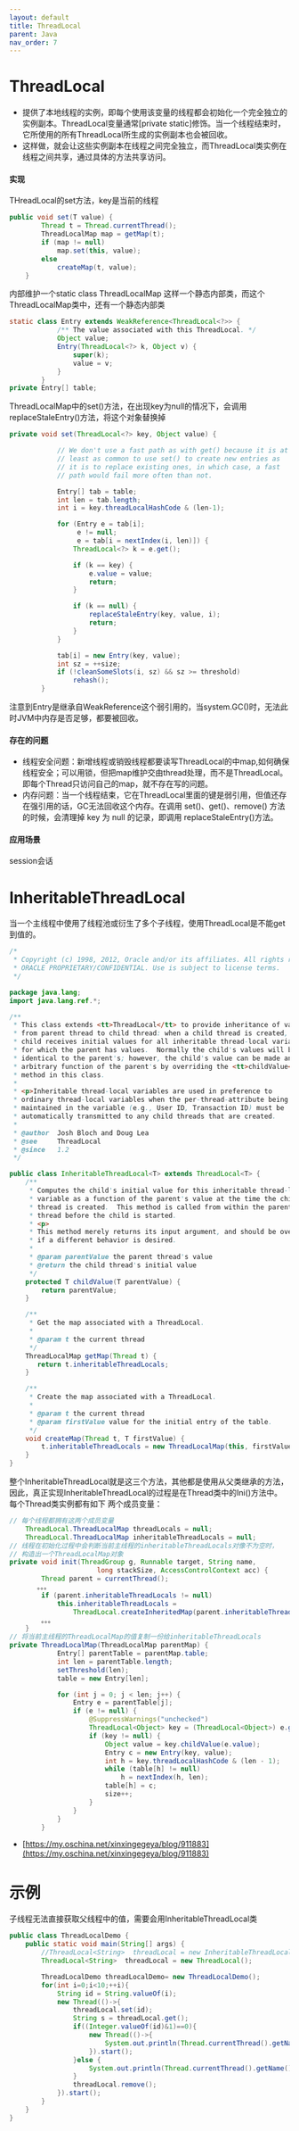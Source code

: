 ```yaml
---
layout: default
title: ThreadLocal
parent: Java
nav_order: 7
---
```

# ThreadLocal
- 提供了本地线程的实例，即每个使用该变量的线程都会初始化一个完全独立的实例副本。ThreadLocal变量通常[private static]修饰。当一个线程结束时，它所使用的所有ThreadLocal所生成的实例副本也会被回收。
- 这样做，就会让这些实例副本在线程之间完全独立，而ThreadLocal类实例在线程之间共享，通过具体的方法共享访问。
#### 实现
THreadLocal的set方法，key是当前的线程
```java
public void set(T value) {
        Thread t = Thread.currentThread();
        ThreadLocalMap map = getMap(t);
        if (map != null)
            map.set(this, value);
        else
            createMap(t, value);
    }
```

内部维护一个static class ThreadLocalMap 这样一个静态内部类，而这个ThreadLocalMap类中，还有一个静态内部类
```java
static class Entry extends WeakReference<ThreadLocal<?>> {
            /** The value associated with this ThreadLocal. */
            Object value;
            Entry(ThreadLocal<?> k, Object v) {
                super(k);
                value = v;
            }
        }
private Entry[] table;
```

 ThreadLocalMap中的set()方法，在出现key为null的情况下，会调用replaceStaleEntry()方法，将这个对象替换掉
```java
private void set(ThreadLocal<?> key, Object value) {

            // We don't use a fast path as with get() because it is at
            // least as common to use set() to create new entries as
            // it is to replace existing ones, in which case, a fast
            // path would fail more often than not.

            Entry[] tab = table;
            int len = tab.length;
            int i = key.threadLocalHashCode & (len-1);

            for (Entry e = tab[i];
                 e != null;
                 e = tab[i = nextIndex(i, len)]) {
                ThreadLocal<?> k = e.get();

                if (k == key) {
                    e.value = value;
                    return;
                }

                if (k == null) {
                    replaceStaleEntry(key, value, i);
                    return;
                }
            }

            tab[i] = new Entry(key, value);
            int sz = ++size;
            if (!cleanSomeSlots(i, sz) && sz >= threshold)
                rehash();
        }

```
注意到Entry是继承自WeakReference这个弱引用的，当system.GC()时，无法此时JVM中内存是否足够，都要被回收。
#### 存在的问题

- 线程安全问题：新增线程或销毁线程都要读写ThreadLocal的中map,如何确保线程安全；可以用锁，但把map维护交由thread处理，而不是ThreadLocal。即每个Thread只访问自己的map，就不存在写的问题。
- 内存问题：当一个线程结束，它在ThreadLocal里面的键是弱引用，但值还存在强引用的话，GC无法回收这个内存。在调用 set()、get()、remove() 方法的时候，会清理掉 key 为 null 的记录，即调用 replaceStaleEntry()方法。
#### 应用场景
session会话
# InheritableThreadLocal
当一个主线程中使用了线程池或衍生了多个子线程，使用ThreadLocal是不能get到值的。
```java
/*
 * Copyright (c) 1998, 2012, Oracle and/or its affiliates. All rights reserved.
 * ORACLE PROPRIETARY/CONFIDENTIAL. Use is subject to license terms.
 */

package java.lang;
import java.lang.ref.*;

/**
 * This class extends <tt>ThreadLocal</tt> to provide inheritance of values
 * from parent thread to child thread: when a child thread is created, the
 * child receives initial values for all inheritable thread-local variables
 * for which the parent has values.  Normally the child's values will be
 * identical to the parent's; however, the child's value can be made an
 * arbitrary function of the parent's by overriding the <tt>childValue</tt>
 * method in this class.
 *
 * <p>Inheritable thread-local variables are used in preference to
 * ordinary thread-local variables when the per-thread-attribute being
 * maintained in the variable (e.g., User ID, Transaction ID) must be
 * automatically transmitted to any child threads that are created.
 *
 * @author  Josh Bloch and Doug Lea
 * @see     ThreadLocal
 * @since   1.2
 */

public class InheritableThreadLocal<T> extends ThreadLocal<T> {
    /**
     * Computes the child's initial value for this inheritable thread-local
     * variable as a function of the parent's value at the time the child
     * thread is created.  This method is called from within the parent
     * thread before the child is started.
     * <p>
     * This method merely returns its input argument, and should be overridden
     * if a different behavior is desired.
     *
     * @param parentValue the parent thread's value
     * @return the child thread's initial value
     */
    protected T childValue(T parentValue) {
        return parentValue;
    }

    /**
     * Get the map associated with a ThreadLocal.
     *
     * @param t the current thread
     */
    ThreadLocalMap getMap(Thread t) {
       return t.inheritableThreadLocals;
    }

    /**
     * Create the map associated with a ThreadLocal.
     *
     * @param t the current thread
     * @param firstValue value for the initial entry of the table.
     */
    void createMap(Thread t, T firstValue) {
        t.inheritableThreadLocals = new ThreadLocalMap(this, firstValue);
    }
}

```
整个InheritableThreadLocal就是这三个方法，其他都是使用从父类继承的方法，因此，真正实现InheritableThreadLocal的过程是在Thread类中的Ini()方法中。<br />每个Thread类实例都有如下 两个成员变量：
```java
// 每个线程都拥有这两个成员变量
    ThreadLocal.ThreadLocalMap threadLocals = null;
    ThreadLocal.ThreadLocalMap inheritableThreadLocals = null;
// 线程在初始化过程中会判断当前主线程的inheritableThreadLocals对像不为空时，
// 构造出一个ThreadLocalMap对象
private void init(ThreadGroup g, Runnable target, String name,
                      long stackSize, AccessControlContext acc) {
    	Thread parent = currentThread();
       。。。
        if (parent.inheritableThreadLocals != null)
            this.inheritableThreadLocals =
                ThreadLocal.createInheritedMap(parent.inheritableThreadLocals);
        。。。
    }
// 将当前主线程的ThreadLocalMap的值复制一份给inheritableThreadLocals
private ThreadLocalMap(ThreadLocalMap parentMap) {
            Entry[] parentTable = parentMap.table;
            int len = parentTable.length;
            setThreshold(len);
            table = new Entry[len];

            for (int j = 0; j < len; j++) {
                Entry e = parentTable[j];
                if (e != null) {
                    @SuppressWarnings("unchecked")
                    ThreadLocal<Object> key = (ThreadLocal<Object>) e.get();
                    if (key != null) {
                        Object value = key.childValue(e.value);
                        Entry c = new Entry(key, value);
                        int h = key.threadLocalHashCode & (len - 1);
                        while (table[h] != null)
                            h = nextIndex(h, len);
                        table[h] = c;
                        size++;
                    }
                }
            }
        }
```

- [https://my.oschina.net/xinxingegeya/blog/911883](https://my.oschina.net/xinxingegeya/blog/911883)
# 示例
子线程无法直接获取父线程中的值，需要会用InheritableThreadLocal类
```java
public class ThreadLocalDemo {
    public static void main(String[] args) {
        //ThreadLocal<String>  threadLocal = new InheritableThreadLocal<>();
        ThreadLocal<String>  threadLocal = new ThreadLocal();

        ThreadLocalDemo threadLocalDemo= new ThreadLocalDemo();
        for(int i=0;i<10;++i){
            String id = String.valueOf(i);
            new Thread(()->{
                threadLocal.set(id);
                String s = threadLocal.get();
                if((Integer.valueOf(id)&1)==0){
                    new Thread(()->{
                        System.out.println(Thread.currentThread().getName() + ":::" + threadLocal.get());
                    }).start();
                }else {
                    System.out.println(Thread.currentThread().getName() + ":::" + s);
                }
                threadLocal.remove();
            }).start();
        }
    }
}

```
